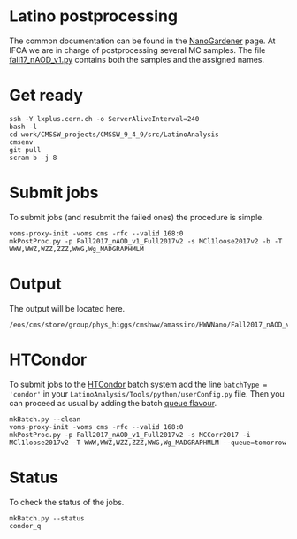 # Latino postprocessing

The common documentation can be found in the [NanoGardener](https://github.com/latinos/LatinoAnalysis/tree/master/NanoGardener) page. At IFCA we are in charge of postprocessing several MC samples. The file [fall17_nAOD_v1.py](https://github.com/latinos/LatinoAnalysis/blob/master/NanoGardener/python/framework/samples/fall17_nAOD_v1.py) contains both the samples and the assigned names.

# Get ready

    ssh -Y lxplus.cern.ch -o ServerAliveInterval=240
    bash -l
    cd work/CMSSW_projects/CMSSW_9_4_9/src/LatinoAnalysis
    cmsenv
    git pull
    scram b -j 8

# Submit jobs

To submit jobs (and resubmit the failed ones) the procedure is simple.

    voms-proxy-init -voms cms -rfc --valid 168:0
    mkPostProc.py -p Fall2017_nAOD_v1_Full2017v2 -s MCl1loose2017v2 -b -T WWW,WWZ,WZZ,ZZZ,WWG,Wg_MADGRAPHMLM

# Output

The output will be located here.

    /eos/cms/store/group/phys_higgs/cmshww/amassiro/HWWNano/Fall2017_nAOD_v1_Full2017v2/MCl1loose2017v2/

# HTCondor

To submit jobs to the [HTCondor](http://batchdocs.web.cern.ch/batchdocs/local/quick.html) batch system add the line `batchType = 'condor'` in your `LatinoAnalysis/Tools/python/userConfig.py` file. Then you can proceed as usual by adding the batch [queue flavour](https://twiki.cern.ch/twiki/bin/view/ABPComputing/LxbatchHTCondor).

    mkBatch.py --clean
    voms-proxy-init -voms cms -rfc --valid 168:0
    mkPostProc.py -p Fall2017_nAOD_v1_Full2017v2 -s MCCorr2017 -i MCl1loose2017v2 -T WWW,WWZ,WZZ,ZZZ,WWG,Wg_MADGRAPHMLM --queue=tomorrow

# Status

To check the status of the jobs.

    mkBatch.py --status
    condor_q
